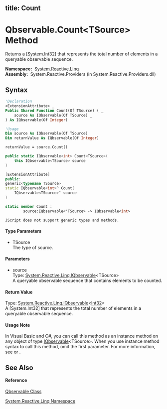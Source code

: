 title: Count
---
# Qbservable.Count\<TSource\> Method

Returns a \[System.Int32\] that represents the total number of elements in a queryable observable sequence.

**Namespace:**  [System.Reactive.Linq](System.Reactive.Linq/System.Reactive.Linq)  
**Assembly:**  System.Reactive.Providers (in System.Reactive.Providers.dll)

## Syntax

```vb
'Declaration
<ExtensionAttribute> _
Public Shared Function Count(Of TSource) ( _
    source As IQbservable(Of TSource) _
) As IQbservable(Of Integer)
```

```vb
'Usage
Dim source As IQbservable(Of TSource)
Dim returnValue As IQbservable(Of Integer)

returnValue = source.Count()
```

```csharp
public static IQbservable<int> Count<TSource>(
    this IQbservable<TSource> source
)
```

```c++
[ExtensionAttribute]
public:
generic<typename TSource>
static IQbservable<int>^ Count(
    IQbservable<TSource>^ source
)
```

```fsharp
static member Count : 
        source:IQbservable<'TSource> -> IQbservable<int> 
```

```jscript
JScript does not support generic types and methods.
```

#### Type Parameters

- TSource  
  The type of source.

#### Parameters

- source  
  Type: [System.Reactive.Linq.IQbservable](IQbservable/IQbservable(TSource))\<TSource\>  
  A queryable observable sequence that contains elements to be counted.

#### Return Value

Type: [System.Reactive.Linq.IQbservable](IQbservable/IQbservable(TSource))\<[Int32](https://msdn.microsoft.com/en-us/library/td2s409d)\>  
A \[System.Int32\] that represents the total number of elements in a queryable observable sequence.

#### Usage Note

In Visual Basic and C\#, you can call this method as an instance method on any object of type [IQbservable](IQbservable/IQbservable(TSource))\<TSource\>. When you use instance method syntax to call this method, omit the first parameter. For more information, see [](https://msdn.microsoft.com/en-us/library/Bb384936) or [](https://msdn.microsoft.com/en-us/library/Bb383977).

## See Also

#### Reference

[Qbservable Class](Qbservable/Qbservable)

[System.Reactive.Linq Namespace](System.Reactive.Linq/System.Reactive.Linq)
